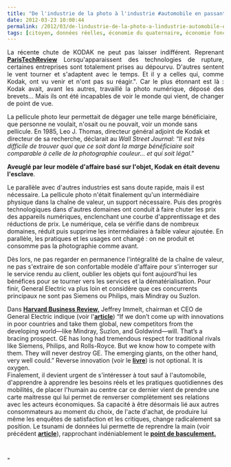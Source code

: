 ```yaml
---
title: "De l'industrie de la photo à l'industrie #automobile en passant par #GE"
date: 2012-03-23 10:00:44
permalink: /2012/03/de-lindustrie-de-la-photo-a-lindustrie-automobile-en-passant-par-ge-2.html
tags: [citoyen, données réelles, économie du quaternaire, économie fonctionnalité, General Electric, intelligence collective, internet, partage de données, Service de mobilité]
---
```


<p style="text-align: justify">La récente chute de KODAK ne peut pas laisser indifférent. Reprenant <a href="http://www.paristechreview.com/2012/02/20/kodak-lecons-faillite/" target="_blank"><strong>ParisTechReview</strong></a> Lorsqu'apparaissent des technologies de rupture, certaines entreprises  sont totalement prises au dépourvu. D'autres sentent le vent tourner et  s'adaptent avec le temps. Et il y a celles qui, comme Kodak, ont vu  venir et n'ont pas su réagir.". Car le plus étonnant est là : Kodak avait, avant les autres, travaillé la photo numérique, déposé des brevets... Mais ils ont été incapables de voir le monde qui vient, de changer de point de vue.</p> <p style=""text-align: justify"">La pellicule photo leur permettait de dégager une telle marge bénéficiaire, que personne ne voulait, n'osait ou ne pouvait, voir un monde sans pellicule. En 1985, Leo J. Thomas, directeur général adjoint de Kodak et directeur de sa recherche, déclarait au <em>Wall Street Journal</em>:  “<em>Il est très difficile de trouver quoi que ce soit dont la marge  bénéficiaire soit comparable à celle de la photographie couleur… et qui  soit légal</em>.”</p> <p style=""text-align: justify""><strong>Aveuglé par leur modèle d'affaire basé sur l'objet, Kodak en était devenu l'esclave</strong>.</p>   <!--more-->   <p style=""text-align: justify"">Le parallèle avec d'autres industries est sans doute rapide, mais il est nécessaire. La pellicule photo n'était finalement qu'un intermédiaire physique dans la chaîne de valeur, un support nécessaire. Puis des progrès technologiques dans d'autres domaines ont conduit à faire chuter les prix des appareils numériques, enclenchant une courbe d'apprentissage et des réductions de prix. Le numérique, cela se vérifie dans de nombreux domaines, réduit puis supprime les intermédiaires à faible valeur ajoutée. En parallèle, les pratiques et les usages ont changé : on ne produit et consomme pas la photographie comme avant.</p> <p style=""text-align: justify"">Dès lors, ne pas regarder en permanence l'intégralité de la chaîne de valeur, ne pas s'extraire de son confortable modèle d'affaire pour s'interroger sur le service rendu au client, oublier les objets qui font aujourd'hui les bénéfices pour se tourner vers les services et la dématérialisation. Pour finir, General Electric va plus loin et considère que ces concurrents principaux ne sont pas Siemens ou Philips, mais Mindray ou Suzlon.</p> <div style=""text-align: justify"">Dans <a href=""http://www.slideshare.net/transportsdufutur/reverse-innovation-12118449"" target=""_blank""><strong>Harvard Business Review,</strong></a> Jeffrey Immelt, chairman et CEO de General Electric indique (voir l'<a href=""http://www.gereports.com/reverse-innovation-how-ge-is-disrupting-itself/"" target=""_blank""><strong>article</strong></a>) “If we don’t come up with  innovations in poor countries and take them global, new competitors from  the developing world—like Mindray, Suzlon, and Goldwind—will. That’s a  bracing prospect. GE has long had tremendous respect for traditional  rivals like Siemens, Philips, and Rolls-Royce. But we know how to  compete with them. They will never destroy GE. The emerging giants, on  the other hand, very well could.” Reverse innovation (voir le <a href=""http://www.amazon.com/Reverse-Innovation-Create-Home-Everywhere/dp/1422157644"" target=""_blank""><strong>livre</strong></a>) is not optional.  It is oxygen.</div> <div style=""text-align: justify"">Finalement, il devient urgent de s'intéresser à tout sauf à l'automobile, d'apprendre à apprendre les besoins réels et les pratiques quotidiennes des mobilités, de placer l'humain au centre car ce dernier vient de prendre une carte maitresse qui lui permet de renverser complètement ses relations avec les acteurs économiques. Sa capacité à être désormais lié aux autres consommateurs au moment du choix, de l'acte d'achat, de produire lui même les enquêtes de satisfaction et les critiques, change radicalement sa position. Le tsunami de données lui permette de reprendre la main (voir précédent <a href="https://gabrielplassat.github.io/transportsdufutur/2011/08/le-reverse-marketing-utilisant-le-tsunami-des-donnees-le-consommateur-reprend-la-main-quelles-conseq.html"" target=""_blank""><strong>article</strong></a>), rapprochant indéniablement le <a href="https://gabrielplassat.github.io/transportsdufutur/2012/01/le-point-de-basculement-automobile-siege-mobile-20-tippingpoint.html"" target=""_blank""><strong>point de basculement.</strong><br /></a></div> <p style=""text-align: justify""> </p>"
